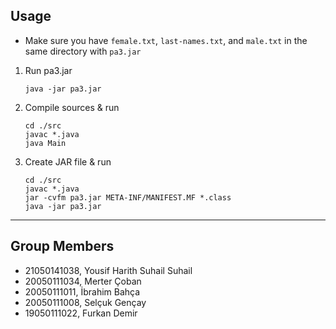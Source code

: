 ## Usage

* Make sure you have `female.txt`, `last-names.txt`, and `male.txt` in the same directory with `pa3.jar`

1) Run pa3.jar
   ```
   java -jar pa3.jar
   ```
2) Compile sources & run
   ```
   cd ./src
   javac *.java
   java Main
   ```
3) Create JAR file & run
   ```
   cd ./src
   javac *.java
   jar -cvfm pa3.jar META-INF/MANIFEST.MF *.class
   java -jar pa3.jar
   ```

---

## Group Members

* 21050141038, Yousif Harith Suhail Suhail
* 20050111034, Merter Çoban
* 20050111011, İbrahim Bahça
* 20050111008, Selçuk Gençay
* 19050111022, Furkan Demir
